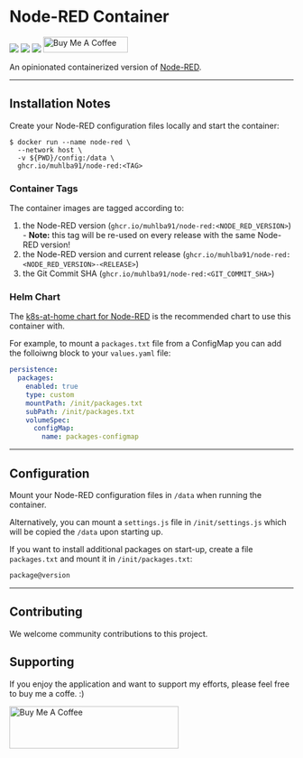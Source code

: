 # Node-RED Container

[![](https://img.shields.io/github/license/muhlba91/node-red-container?style=for-the-badge)](LICENSE)
[![](https://img.shields.io/github/actions/workflow/status/muhlba91/node-red-container/release.yml?style=for-the-badge)](https://github.com/muhlba91/node-red-container/actions/workflows/release.yml)
[![](https://img.shields.io/github/release-date/muhlba91/node-red-container?style=for-the-badge)](https://github.com/muhlba91/node-red-container/releases)
<a href="https://www.buymeacoffee.com/muhlba91" target="_blank"><img src="https://cdn.buymeacoffee.com/buttons/default-orange.png" alt="Buy Me A Coffee" height="28" width="150"></a>

An opinionated containerized version of [Node-RED](https://nodered.org).

---

## Installation Notes

Create your Node-RED configuration files locally and start the container:

```shell
$ docker run --name node-red \
  --network host \
  -v ${PWD}/config:/data \
  ghcr.io/muhlba91/node-red:<TAG>
```

### Container Tags

The container images are tagged according to:

1. the Node-RED version (`ghcr.io/muhlba91/node-red:<NODE_RED_VERSION>`) - **Note:** this tag will be re-used on every release with the same Node-RED version!
2. the Node-RED version and current release (`ghcr.io/muhlba91/node-red:<NODE_RED_VERSION>-<RELEASE>`)
3. the Git Commit SHA (`ghcr.io/muhlba91/node-red:<GIT_COMMIT_SHA>`)

### Helm Chart

The [k8s-at-home chart for Node-RED](https://github.com/k8s-at-home/charts/tree/master/charts/stable/node-red) is the recommended chart to use this container with.

For example, to mount a `packages.txt` file from a ConfigMap you can add the folloiwng block to your `values.yaml` file:

```yaml
persistence:
  packages:
    enabled: true
    type: custom
    mountPath: /init/packages.txt
    subPath: /init/packages.txt
    volumeSpec:
      configMap:
        name: packages-configmap
```

---

## Configuration

Mount your Node-RED configuration files in `/data` when running the container.

Alternatively, you can mount a `settings.js` file in `/init/settings.js` which will be copied the `/data` upon starting up.

If you want to install additional packages on start-up, create a file `packages.txt` and mount it in `/init/packages.txt`:

```txt
package@version
```

---

## Contributing

We welcome community contributions to this project.

## Supporting

If you enjoy the application and want to support my efforts, please feel free to buy me a coffe. :)

<a href="https://www.buymeacoffee.com/muhlba91" target="_blank"><img src="https://cdn.buymeacoffee.com/buttons/default-orange.png" alt="Buy Me A Coffee" height="75" width="300"></a>
